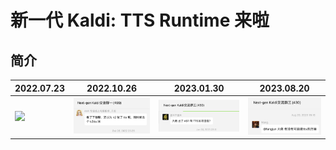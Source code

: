# 新一代 Kaldi: TTS Runtime 来啦

## 简介
|2022.07.23|2022.10.26|2023.01.30|2023.08.20|
|---|---|---|---|
|![](./pic/tts-2023-07-23.png)|![](./pic/tts/tts-2022-10-26.png)|![](./pic/tts/tts-2023-01-30.png)|![](./pic/tts/tts-2023-08-20.png)|

